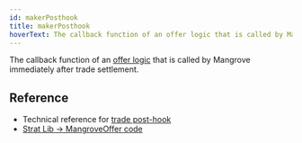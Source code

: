```yaml
---
id: makerPosthook
title: makerPosthook
hoverText: The callback function of an offer logic that is called by Mangrove immediately after trade settlement.
---
```


The callback function of an [offer logic](/docs/developers/terms/offer-logic.md) that is called by Mangrove immediately after trade settlement.

## Reference
* Technical reference for [trade post-hook](../contracts/technical-references/taking-and-making-offers/reactive-offer/maker-contract.md#trade-posthook)
* [Strat Lib -> MangroveOffer code](../strat-lib/technical-references/code/strats/src/strategies/MangroveOffer.md#makerposthook)